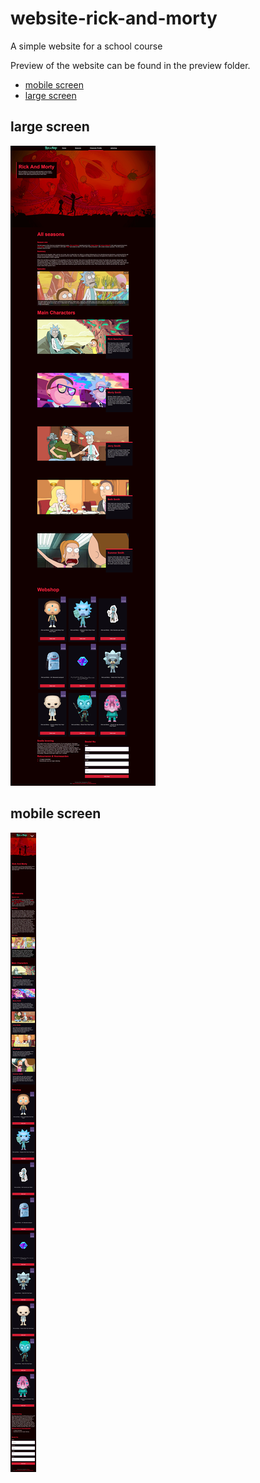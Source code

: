 # website-rick-and-morty
A simple website for a school course

Preview of the website can be found in the preview folder.

- [mobile screen](#large-screen)
- [large screen](#mobile-screen)

## large screen
![website for large screens](https://github.com/AshnaWiar/website-rick-and-morty/blob/master/preview/larg_screen.jpg?raw=true)

## mobile screen
![mobile screen website](https://github.com/AshnaWiar/website-rick-and-morty/blob/master/preview/mobile_screen.png?raw=true)
